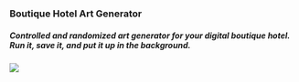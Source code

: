 ### Boutique Hotel Art Generator

##### Controlled and randomized art generator for your digital boutique hotel. Run it, save it, and put it up in the background. 

![](boutiqueHotelArtGenerator)
